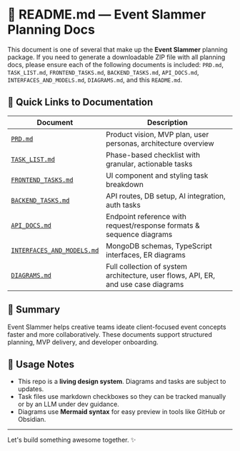 # 📖 README.md — Event Slammer Planning Docs

This document is one of several that make up the **Event Slammer** planning package. If you need to generate a downloadable ZIP file with all planning docs, please ensure each of the following documents is included: `PRD.md`, `TASK_LIST.md`, `FRONTEND_TASKS.md`, `BACKEND_TASKS.md`, `API_DOCS.md`, `INTERFACES_AND_MODELS.md`, `DIAGRAMS.md`, and this `README.md`.

## 🔗 Quick Links to Documentation

| Document | Description |
|----------|-------------|
| [`PRD.md`](./PRD.md) | Product vision, MVP plan, user personas, architecture overview |
| [`TASK_LIST.md`](./TASK_LIST.md) | Phase-based checklist with granular, actionable tasks |
| [`FRONTEND_TASKS.md`](./FRONTEND_TASKS.md) | UI component and styling task breakdown |
| [`BACKEND_TASKS.md`](./BACKEND_TASKS.md) | API routes, DB setup, AI integration, auth tasks |
| [`API_DOCS.md`](./API_DOCS.md) | Endpoint reference with request/response formats & sequence diagrams |
| [`INTERFACES_AND_MODELS.md`](./INTERFACES_AND_MODELS.md) | MongoDB schemas, TypeScript interfaces, ER diagrams |
| [`DIAGRAMS.md`](./DIAGRAMS.md) | Full collection of system architecture, user flows, API, ER, and use case diagrams |

## 🧠 Summary
Event Slammer helps creative teams ideate client-focused event concepts faster and more collaboratively. These documents support structured planning, MVP delivery, and developer onboarding.

## 📁 Usage Notes
- This repo is a **living design system**. Diagrams and tasks are subject to updates.
- Task files use markdown checkboxes so they can be tracked manually or by an LLM under dev guidance.
- Diagrams use **Mermaid syntax** for easy preview in tools like GitHub or Obsidian.

---
Let's build something awesome together. ✨

